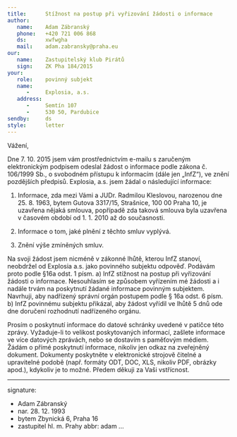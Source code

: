 ```yaml
---
title:      Stížnost na postup při vyřizování žádosti o informace
author:
   name:    Adam Zábranský
   phone:   +420 721 006 868
   ds:      xwfwgha
   mail:    adam.zabransky@praha.eu
our:
   name:    Zastupitelský klub Pirátů
   sign:    ZK Pha 184/2015
your:
   role:    povinný subjekt
   name:    
      -     Explosia, a.s.
   address:
      -     Semtín 107
      -     530 50, Pardubice
sendby:     ds
style:      letter
---
```


Vážení,

Dne 7. 10. 2015 jsem vám prostřednictvím e-mailu s zaručeným elektronickým podpisem odeslal žádost o informace podle zákona č. 106/1999 Sb., o svobodném přístupu k informacím (dále jen „InfZ“), ve znění pozdějších předpisů. Explosia, a.s. jsem žádal o následující informace:

1. Informace, zda mezi Vámi a JUDr. Radmilou Kleslovou, narozenou dne 25. 8. 1963, bytem Gutova 3317/15, Strašnice, 100 00 Praha 10, je uzavřena nějaká smlouva, popřípadě zda taková smlouva byla uzavřena v časovém období od 1. 1. 2010 až do současnosti.

2. Informace o tom, jaké plnění z těchto smluv vyplývá.

3. Znění výše zmíněných smluv.

Na svoji žádost jsem nicméně v zákonné lhůtě, kterou InfZ stanoví, neobdržel od Explosia a.s. jako povinného subjektu odpověď. Podávám proto podle §16a odst. 1 písm. a) InfZ stížnost na postup při vyřizování žádosti o informace. Nesouhlasím se způsobem vyřízením mé žádosti a i nadále trvám na poskytnutí žádané informace povinným subjektem. Navrhuji, aby nadřízený správní orgán postupem podle § 16a odst. 6 písm. b) InfZ povinnému subjektu přikázal, aby žádost vyřídil ve lhůtě 5 dnů ode dne doručení rozhodnutí nadřízeného orgánu.

Prosím o poskytnutí informace do datové schránky uvedené v patičce této zprávy. Vyžaduje-li to velikost poskytovaných informací, zašlete informace ve více datových zprávách, nebo se dostavím s paměťovým médiem. Žádám o přímé poskytnutí informace, nikoliv jen odkaz na zveřejněný dokument. Dokumenty poskytněte v elektronické strojově čitelné a upravitelné podobě (např. formáty ODT, DOC, XLS, nikoliv PDF, obrázky apod.), kdykoliv je to možné. Předem děkuji za Vaši vstřícnost.

---
signature:
  - Adam Zábranský
  - nar. 28. 12. 1993
  - bytem Zbynická 6, Praha 16
  - zastupitel hl. m. Prahy
abbr:       adam
...
